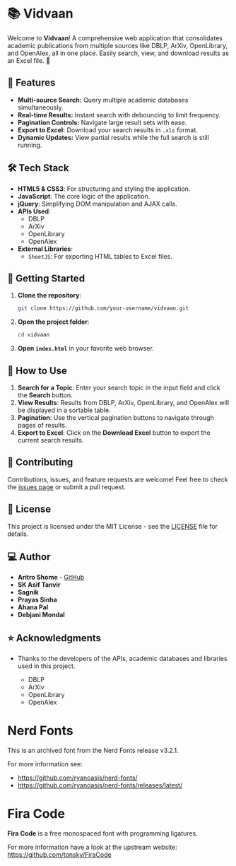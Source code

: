 # 📚 Vidvaan

Welcome to **Vidvaan**! A comprehensive web application that consolidates academic publications from multiple sources like DBLP, ArXiv, OpenLibrary, and OpenAlex, all in one place. Easily search, view, and download results as an Excel file. 🚀

## 🌟 Features

- **Multi-source Search:** Query multiple academic databases simultaneously.
- **Real-time Results:** Instant search with debouncing to limit frequency.
- **Pagination Controls:** Navigate large result sets with ease.
- **Export to Excel:** Download your search results in `.xls` format.
- **Dynamic Updates:** View partial results while the full search is still running.

## 🛠️ Tech Stack

- **HTML5 & CSS3**: For structuring and styling the application.
- **JavaScript**: The core logic of the application.
- **jQuery**: Simplifying DOM manipulation and AJAX calls.
- **APIs Used**:
  - DBLP
  - ArXiv
  - OpenLibrary
  - OpenAlex
- **External Libraries**:
  - `SheetJS`: For exporting HTML tables to Excel files.

## 🚀 Getting Started

1. **Clone the repository**:
    ```bash
    git clone https://github.com/your-username/vidvaan.git
    ```
2. **Open the project folder**:
    ```bash
    cd vidvaan
    ```
3. **Open `index.html`** in your favorite web browser.

## 📄 How to Use

1. **Search for a Topic**: Enter your search topic in the input field and click the **Search** button.
2. **View Results**: Results from DBLP, ArXiv, OpenLibrary, and OpenAlex will be displayed in a sortable table.
3. **Pagination**: Use the vertical pagination buttons to navigate through pages of results.
4. **Export to Excel**: Click on the **Download Excel** button to export the current search results.

## 🤝 Contributing

Contributions, issues, and feature requests are welcome! Feel free to check the [issues page](https://github.com/your-username/vidvaan/issues) or submit a pull request.

## 📄 License

This project is licensed under the MIT License - see the [LICENSE](LICENSE) file for details.

## 💻 Author

- **Aritro Shome** - [GitHub](https://github.com/sortira)
- **SK Asif Tanvir**
- **Sagnik**
- **Prayas Sinha**
- **Ahana Pal**
- **Debjani Mondal**

## ⭐ Acknowledgments

- Thanks to the developers of the APIs, academic databases and libraries used in this project.

  - DBLP
  - ArXiv
  - OpenLibrary
  - OpenAlex

# Nerd Fonts

This is an archived font from the Nerd Fonts release v3.2.1.

For more information see:
* https://github.com/ryanoasis/nerd-fonts/
* https://github.com/ryanoasis/nerd-fonts/releases/latest/

# Fira Code

**Fira Code** is a free monospaced font with programming ligatures.

For more information have a look at the upstream website: https://github.com/tonsky/FiraCode


